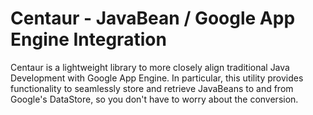 Centaur - JavaBean / Google App Engine Integration
=======

Centaur is a lightweight library to more closely align traditional Java Development with Google App Engine.  In particular, this utility provides functionality to seamlessly store and retrieve JavaBeans to and from Google's DataStore, so you don't have to worry about the conversion.
